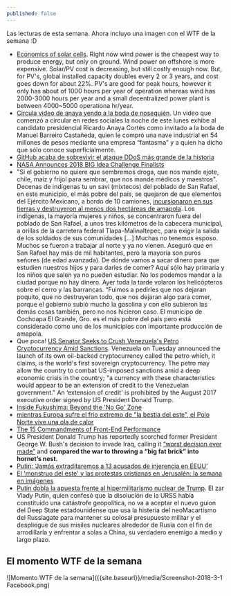 ```yaml
---
published: false
---
```

Las lecturas de esta semana. Ahora incluyo una imagen con el WTF de la semana :D

- [Economics of solar cells](https://www.youtube.com/watch?v=FP_wWHjvLBY). Right now wind power is the cheapest way to produce energy, but only on ground. Wind power on offshore is more expensive. Solar/PV cost is decreasing, but still costly enough now. But, for PV's, global installed capacity doubles every 2 or 3 years, and cost goes down for about 22%. PV's are good for peak hours, however it only has about of 1000 hours per year of operation whereas wind has 2000-3000 hours per year and a small decentralized power plant is between 4000~5000 operationa hr/year.
- [Circula video de anaya yendo a la boda de nosequién](http://www.proceso.com.mx/524127/circula-video-en-que-anaya-asiste-boda-de-barreiro-invito-un-amigo-dice-el-panista). Un video que comenzó a circular en redes sociales la noche de este lunes exhibe al candidato presidencial Ricardo Anaya Cortés como invitado a la boda de Manuel Barreiro Castañeda, quien le compró una nave industrial en 54 millones de pesos mediante una empresa “fantasma” y a quien ha dicho que sólo conoce superficialmente.
- [GitHub acaba de sobrevivir el ataque DDoS más grande de la historia](https://www.genbeta.com/actualidad/github-acaba-de-sobrevivir-el-ataque-ddos-mas-grande-de-la-historia)
- [NASA Announces 2018 BIG Idea Challenge Finalists](http://spaceref.com/news/viewpr.html?pid=51990)
- "Si el gobierno no quiere que sembremos droga, que nos mande ejote, chile, maíz y frijol para sembrar, que nos mande médicos y maestros". Decenas de indígenas tu un savi (mixtecos) del poblado de San Rafael, en este municipio, el más pobre del país, se quejaron de que elementos del Ejército Mexicano, a bordo de 10 camiones, [incursionaron en sus tierras y destruyeron al menos dos hectáreas de amapola](http://www.jornada.unam.mx/2018/03/01/estados/028n2est). Los indígenas, la mayoría mujeres y niños, se concentraron fuera del poblado de San Rafael, a unos tres kilómetros de la cabecera municipal, a orillas de la carretera federal Tlapa-Malinaltepec, para exigir la salida de los soldados de sus comunidades [...] Muchas no tenemos esposo. Muchos se fueron a trabajar al norte y ya no vienen. Aseguró que en San Rafael hay más de mil habitantes, pero la mayoría son puros señores (de edad avanzada). De dónde vamos a sacar dinero para que estudien nuestros hijos y para darles de comer? Aquí sólo hay primaria y los niños que salen ya no pueden estudiar. No los podemos mandar a la ciudad porque no hay dinero. Ayer toda la tarde volaron los helicópteros sobre el cerro y las barrancas. “Fuimos a pedirles que nos dejaran poquito, que no destruyeran todo, que nos dejaran algo para comer, porque el gobierno subió mucho la gasolina y con ello subieron las demás cosas también, pero no nos hicieron caso. El municipo de Cochoapa El Grande, Gro. es el más pobre del país pero está considerado como uno de los municipios con importante producción de amapola.
- Que poca! [US Senator Seeks to Crush Venezuela's Petro Cryptocurrency Amid Sanctions](https://sputniknews.com/world/201802261061987516-menendez-us-venezuela-petro/). Venezuela on Tuesday announced the launch of its own oil-backed cryptocurrency called the petro which, it claims, is the world's first sovereign cryptocurrency. The petro may allow the country to combat US-imposed sanctions amid a deep economic crisis in the country; "a currency with these characteristics would appear to be an extension of credit to the Venezuelan government." An ‘extension of credit' is prohibited by the August 2017 executive order signed by US President Donald Trump.
- [Inside Fukushima: Beyond the 'No Go' Zone](https://www.youtube.com/watch?v=kBmc8SQMBj8)
- [mientras Europa sufre el frío extremo de "la bestia del este", el Polo Norte vive una ola de calor](http://www.bbc.com/mundo/noticias-43226848?ocid=socialflow_facebook)
- [The 15 Commandments of Front-End Performance](https://alexsexton.com/blog/2015/02/the-15-commandments-of-front-end-performance/)
- US President Donald Trump has reportedly scorched former President George W. Bush's decision to invade Iraq, calling it [“worst decision ever made”](https://www.rt.com/usa/420448-iraq-invasion-bush-trump/) and **compared the war to throwing a “big fat brick” into hornet’s nest.**
- [Putin: ‘Jamás extraditaremos a 13 acusados de injerencia en EEUU’](https://www.hispantv.com/noticias/rusia/370308/putin-acusados-trama-rusa-megyn-kelly)
- [El 'monstruo del este' y las protestas cristianas en Jerusalén: la semana en imágenes](https://mundo.sputniknews.com/foto/201803041076704968-mejores-fotos-semana/)
- [Putin dobla la apuesta frente al hipermilitarismo nuclear de Trump](https://mundo.sputniknews.com/firmas/201803041076743771-moscu-washington-politica-militarizacion/). El zar Vlady Putin, quien confesó que la disolución de la URSS había constituido una catástrofe geopolítica, no va a aceptar el nuevo guion del Deep State estadounidense que usa la histeria del neoMacartismo del Russiagate para mantener su colosal presupuesto militar y el despliegue de sus misiles nucleares alrededor de Rusia con el fin de arrodillarla y enfrentar a solas a China, su verdadero enemigo a medio y largo plazo.


## El momento WTF de la semana

![Momento WTF de la semana]({{site.baseurl}}/media/Screenshot-2018-3-1 Facebook.png)

